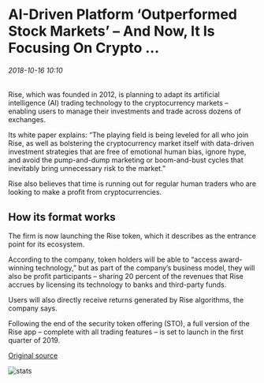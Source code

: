 # AI-Driven Platform ‘Outperformed Stock Markets’ – And Now, It Is Focusing On Crypto ...

###### 2018-10-16 10:10

Rise, which was founded in 2012, is planning to adapt its artificial intelligence (AI) trading technology to the cryptocurrency markets – enabling users to manage their investments and trade across dozens of exchanges.

Its white paper explains: “The playing field is being leveled for all who join Rise, as well as bolstering the cryptocurrency market itself with data-driven investment strategies that are free of emotional human bias, ignore hype, and avoid the pump-and-dump marketing or boom-and-bust cycles that inevitably bring unnecessary risk to the market.”

Rise also believes that time is running out for regular human traders who are looking to make a profit from cryptocurrencies.

## How its format works

The firm is now launching the Rise token, which it describes as the entrance point for its ecosystem.

According to the company, token holders will be able to “access award-winning technology,” but as part of the company’s business model, they will also be profit participants – sharing 20 percent of the revenues that Rise accrues by licensing its technology to banks and third-party funds.

Users will also directly receive returns generated by Rise algorithms, the company says.

Following the end of the security token offering (STO), a full version of the Rise app – complete with all trading features – is set to launch in the first quarter of 2019.

[Original source](https://cointelegraph.com/news/ai-driven-platform-outperformed-stock-markets-and-now-it-is-focusing-on-crypto)

![stats](https://c.statcounter.com/11760860/0/a89fa40b/1/ "stats")